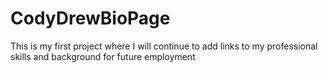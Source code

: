 # CodyDrewBioPage
This is my first project where I will continue to add links to my professional skills and background for future employment
